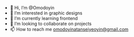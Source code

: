 - 👋 Hi, I’m @Omodoyin
- 👀 I’m interested in graphic designs
- 🌱 I’m currently learning frontend 
- 💞️ I’m looking to collaborate on projects
- 📫 How to reach me omodoyinatanseiyeoyin@gmail.com

<!---
Omodoyin/Omodoyin is a ✨ special ✨ repository because its `README.md` (this file) appears on your GitHub profile.
You can click the Preview link to take a look at your changes.
--->
